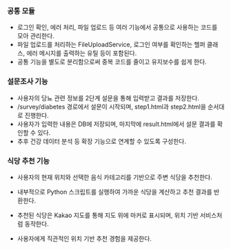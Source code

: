 ### 공통 모듈
- 로그인 확인, 에러 처리, 파일 업로드 등 여러 기능에서 공통으로 사용하는 코드를 모아 관리한다.
- 파일 업로드를 처리하는 FileUploadService, 로그인 여부를 확인하는 헬퍼 클래스, 에러 메시지를 출력하는 유틸 등이 포함된다.
- 공통 기능을 별도로 분리함으로써 중복 코드를 줄이고 유지보수를 쉽게 한다.

### 설문조사 기능
- 사용자의 당뇨 관련 정보를 2단계 설문을 통해 입력받고 결과를 저장한다.
- /survey/diabetes 경로에서 설문이 시작되며, step1.html과 step2.html을 순서대로 진행한다.
- 사용자가 입력한 내용은 DB에 저장되며, 마지막에 result.html에서 설문 결과를 확인할 수 있다.
- 추후 건강 데이터 분석 등 확장 기능으로 연계할 수 있도록 구성한다.

### 식당 추천 기능
- 사용자의 현재 위치와 선택한 음식 카테고리를 기반으로 주변 식당을 추천한다.

- 내부적으로 Python 스크립트를 실행하여 가까운 식당을 계산하고 추천 결과를 반환한다.

- 추천된 식당은 Kakao 지도를 통해 지도 위에 마커로 표시되며, 위치 기반 서비스처럼 동작한다.

- 사용자에게 직관적인 위치 기반 추천 경험을 제공한다.

